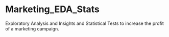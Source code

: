 # Marketing_EDA_Stats
Exploratory Analysis and Insights and Statistical Tests to increase the profit of a marketing campaign.
